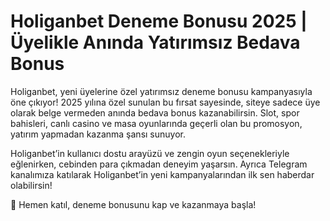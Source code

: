 # Holiganbet Deneme Bonusu 2025 | Üyelikle Anında Yatırımsız Bedava Bonus

Holiganbet, yeni üyelerine özel yatırımsız deneme bonusu kampanyasıyla öne çıkıyor! 2025 yılına özel sunulan bu fırsat sayesinde, siteye sadece üye olarak belge vermeden anında bedava bonus kazanabilirsin. Slot, spor bahisleri, canlı casino ve masa oyunlarında geçerli olan bu promosyon, yatırım yapmadan kazanma şansı sunuyor.

Holiganbet’in kullanıcı dostu arayüzü ve zengin oyun seçenekleriyle eğlenirken, cebinden para çıkmadan deneyim yaşarsın. Ayrıca Telegram kanalımıza katılarak Holiganbet’in yeni kampanyalarından ilk sen haberdar olabilirsin!

📲 Hemen katıl, deneme bonusunu kap ve kazanmaya başla!
